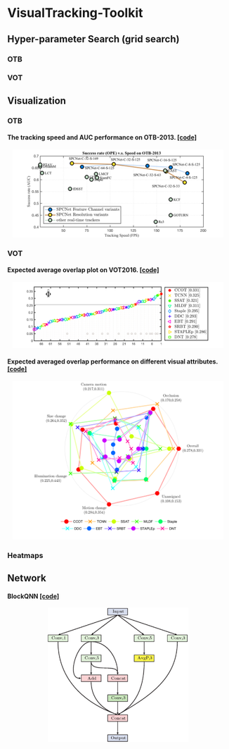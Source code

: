 # VisualTracking-Toolkit


## Hyper-parameter Search (grid search)


### OTB


### VOT




## Visualization

### OTB

#### The tracking speed and AUC performance on OTB-2013. [[code]](code/speed_vs_auc_otb2013.m)
<p align="center">
    <a>
        <img src="img/speed_vs_auc_otb2013.png" width="480">
    </a>
</p>


### VOT

#### Expected average overlap plot on VOT2016. [[code]](code/eao_rank_vot2016.m)
<p align="center">
    <a>
        <img src="img/eao_rank_vot2016.png" width="480">
    </a>
</p>


#### Expected averaged overlap performance on different visual attributes. [[code]](code/attr_eao_vot2016.m)


<p align="center">
    <a>
        <img src="img/attr_eao_vot2016.png" width="480">
    </a>
</p>


### Heatmaps



## Network

#### BlockQNN [[code]](code/BlockQNN/BlockQNN.tex)


<p align="center">
    <a>
        <img src="code/BlockQNN/BlockQNN.png" width="320">
    </a>
</p>


